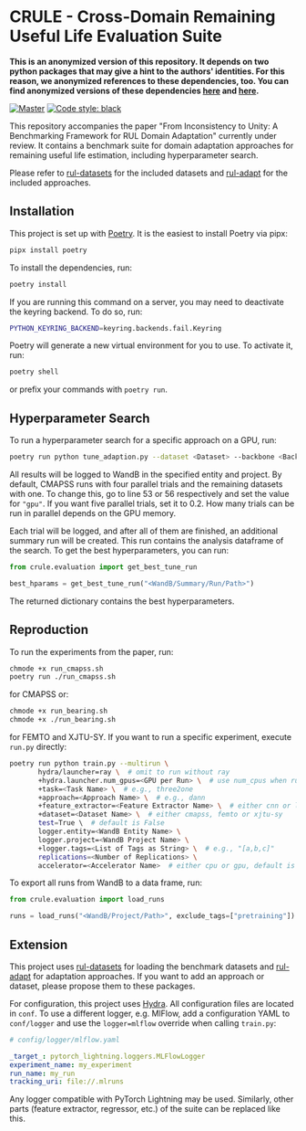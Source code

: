 # CRULE - Cross-Domain Remaining Useful Life Evaluation Suite

**This is an anonymized version of this repository. It depends on two python packages that may give a hint to the authors' identities. For this reason, we anonymized references to these dependencies, too. You can find anonymized versions of these dependencies [here](https://anonymous.4open.science/r/approaches-752D) and [here](https://anonymous.4open.science/r/datasets-E963).**

[![Master](https://github.com/tilman151/crule/actions/workflows/on_push.yaml/badge.svg)](https://github.com/tilman151/rul-adapt/actions/workflows/on_push.yaml)
[![Code style: black](https://img.shields.io/badge/code%20style-black-000000.svg)](https://github.com/psf/black)

This repository accompanies the paper "From Inconsistency to Unity: A Benchmarking
Framework for RUL Domain Adaptation" currently under review.
It contains a benchmark suite for domain adaptation approaches for remaining useful life estimation, including hyperparameter search.

Please refer to [rul-datasets](https://www.github.com/tilman151/rul-adapt) for the included datasets and [rul-adapt](https://www.github.com/tilman151/rul-adapt) for the included approaches.

## Installation

This project is set up with [Poetry](https://python-poetry.org/).
It is the easiest to install Poetry via pipx:

```bash
pipx install poetry
```

To install the dependencies, run:

```bash
poetry install
```

If you are running this command on a server, you may need to deactivate the keyring backend.
To do so, run:

```bash
PYTHON_KEYRING_BACKEND=keyring.backends.fail.Keyring
```

Poetry will generate a new virtual environment for you to use.
To activate it, run:

```bash
poetry shell
```

or prefix your commands with `poetry run`.

## Hyperparameter Search

To run a hyperparameter search for a specific approach on a GPU, run:

```bash
poetry run python tune_adaption.py --dataset <Dataset> --backbone <Backbone> --approach <Approach> --gpu --sweep_name <Name_for_your_sweep> --entity <WandB_Entity>
```

All results will be logged to WandB in the specified entity and project.
By default, CMAPSS runs with four parallel trials and the remaining datasets with one.
To change this, go to line 53 or 56 respectively and set the value for `"gpu"`.
If you want five parallel trials, set it to 0.2.
How many trials can be run in parallel depends on the GPU memory.

Each trial will be logged, and after all of them are finished, an additional summary run will be created.
This run contains the analysis dataframe of the search.
To get the best hyperparameters, you can run:

```python
from crule.evaluation import get_best_tune_run

best_hparams = get_best_tune_run("<WandB/Summary/Run/Path>")
```

The returned dictionary contains the best hyperparameters.

## Reproduction

To run the experiments from the paper, run:

```bash
chmode +x run_cmapss.sh
poetry run ./run_cmapss.sh
```

for CMAPSS or:

```bash
chmode +x run_bearing.sh
chmode +x ./run_bearing.sh
```

for FEMTO and XJTU-SY. If you want to run a specific experiment, execute `run.py` directly:

```bash
poetry run python train.py --multirun \
       hydra/launcher=ray \  # omit to run without ray
       +hydra.launcher.num_gpus=<GPU per Run> \  # use num_cpus when running on CPU
       +task=<Task Name> \  # e.g., three2one
       +approach=<Approach Name> \  # e.g., dann
       +feature_extractor=<Feature Extractor Name> \  # either cnn or lstm
       +dataset=<Dataset Name> \  # either cmapss, femto or xjtu-sy
       test=True \  # default is False
       logger.entity=<WandB Entity Name> \
       logger.project=<WandB Project Name> \
       +logger.tags=<List of Tags as String> \  # e.g., "[a,b,c]"
       replications=<Number of Replications> \
       accelerator=<Accelerator Name>  # either cpu or gpu, default is gpu
```

To export all runs from WandB to a data frame, run:

```python
from crule.evaluation import load_runs

runs = load_runs("<WandB/Project/Path>", exclude_tags=["pretraining"])
```

## Extension

This project uses [rul-datasets](https://www.github.com/tilman151/rul-adapt) for loading the benchmark datasets and [rul-adapt](https://www.github.com/tilman151/rul-adapt) for adaptation approaches.
If you want to add an approach or dataset, please propose them to these packages.

For configuration, this project uses [Hydra](https://hydra.cc/).
All configuration files are located in `conf`.
To use a different logger, e.g. MlFlow, add a configuration YAML to `conf/logger` and use the `logger=mlflow` override when calling `train.py`:

```yaml
# config/logger/mlflow.yaml

_target_: pytorch_lightning.loggers.MLFlowLogger
experiment_name: my_experiment
run_name: my_run
tracking_uri: file://.mlruns
```

Any logger compatible with PyTorch Lightning may be used.
Similarly, other parts (feature extractor, regressor, etc.) of the suite can be replaced like this.